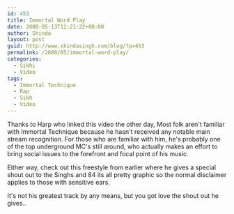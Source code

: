```yaml
---
id: 453
title: Immortal Word Play
date: 2008-05-13T12:21:22+00:00
author: Shinda
layout: post
guid: http://www.shindasingh.com/blog/?p=453
permalink: /2008/05/immortal-word-play/
categories:
  - Sikhi
  - Video
tags:
  - Immortal Technique
  - Rap
  - Sikh
  - Video
---
```

Thanks to Harp who linked this video the other day, Most folk aren't familiar with Immortal Technique because he hasn't received any notable main stream recognition. For those who are familiar with him, he's probably one of the top underground MC's still around, who actually makes an effort to bring social issues to the forefront and focal point of his music.

Either way, check out this freestyle from earlier where he gives a special shout out to the Singhs and 84 its all pretty graphic so the normal disclaimer applies to those with sensitive ears.

<p style="text-align: center;">
</p>

<p style="text-align: left;">
  It's not his greatest track by any means, but you got love the shout out he gives..
</p>